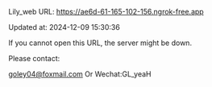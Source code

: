 Lily_web URL: https://ae6d-61-165-102-156.ngrok-free.app

Updated at: 2024-12-09 15:30:36

If you cannot open this URL, the server might be down.

Please contact: 

goley04@foxmail.com Or Wechat:GL_yeaH